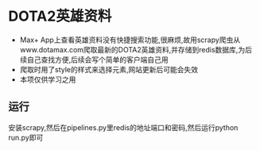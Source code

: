 # DOTA2英雄资料
* Max+ App上查看英雄资料没有快捷搜索功能,很麻烦,故用scrapy爬虫从www.dotamax.com爬取最新的DOTA2英雄资料,并存储到redis数据库,为后续自己查找方便,后续会写个简单的客户端自己用
* 爬取时用了style的样式来选择元素,网站更新后可能会失效
* 本项仅供学习之用

## 运行
安装scrapy,然后在pipelines.py里redis的地址端口和密码,然后运行python run.py即可